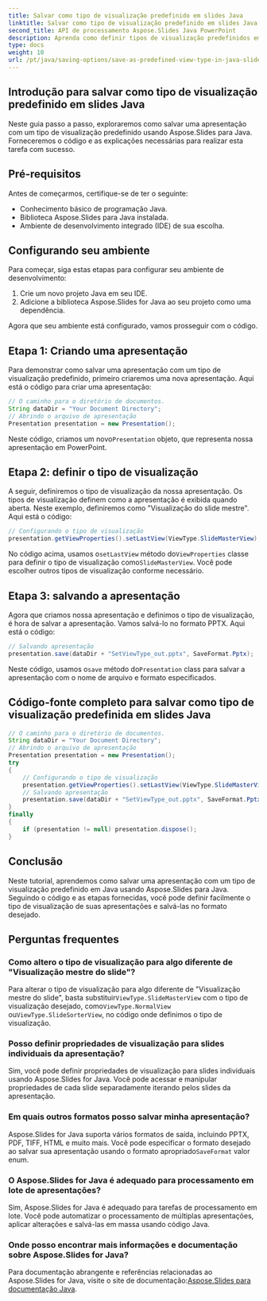 ```yaml
---
title: Salvar como tipo de visualização predefinido em slides Java
linktitle: Salvar como tipo de visualização predefinido em slides Java
second_title: API de processamento Aspose.Slides Java PowerPoint
description: Aprenda como definir tipos de visualização predefinidos em Java Slides usando Aspose.Slides for Java. Guia passo a passo com exemplos de código e perguntas frequentes.
type: docs
weight: 10
url: /pt/java/saving-options/save-as-predefined-view-type-in-java-slides/
---
```


## Introdução para salvar como tipo de visualização predefinido em slides Java

Neste guia passo a passo, exploraremos como salvar uma apresentação com um tipo de visualização predefinido usando Aspose.Slides para Java. Forneceremos o código e as explicações necessárias para realizar esta tarefa com sucesso.

## Pré-requisitos

Antes de começarmos, certifique-se de ter o seguinte:

- Conhecimento básico de programação Java.
- Biblioteca Aspose.Slides para Java instalada.
- Ambiente de desenvolvimento integrado (IDE) de sua escolha.

## Configurando seu ambiente

Para começar, siga estas etapas para configurar seu ambiente de desenvolvimento:

1. Crie um novo projeto Java em seu IDE.
2. Adicione a biblioteca Aspose.Slides for Java ao seu projeto como uma dependência.

Agora que seu ambiente está configurado, vamos prosseguir com o código.

## Etapa 1: Criando uma apresentação

Para demonstrar como salvar uma apresentação com um tipo de visualização predefinido, primeiro criaremos uma nova apresentação. Aqui está o código para criar uma apresentação:

```java
// O caminho para o diretório de documentos.
String dataDir = "Your Document Directory";
// Abrindo o arquivo de apresentação
Presentation presentation = new Presentation();
```

 Neste código, criamos um novo`Presentation` objeto, que representa nossa apresentação em PowerPoint.

## Etapa 2: definir o tipo de visualização

A seguir, definiremos o tipo de visualização da nossa apresentação. Os tipos de visualização definem como a apresentação é exibida quando aberta. Neste exemplo, definiremos como "Visualização do slide mestre". Aqui está o código:

```java
// Configurando o tipo de visualização
presentation.getViewProperties().setLastView(ViewType.SlideMasterView);
```

 No código acima, usamos o`setLastView` método do`ViewProperties` classe para definir o tipo de visualização como`SlideMasterView`. Você pode escolher outros tipos de visualização conforme necessário.

## Etapa 3: salvando a apresentação

Agora que criamos nossa apresentação e definimos o tipo de visualização, é hora de salvar a apresentação. Vamos salvá-lo no formato PPTX. Aqui está o código:

```java
// Salvando apresentação
presentation.save(dataDir + "SetViewType_out.pptx", SaveFormat.Pptx);
```

 Neste código, usamos o`save` método do`Presentation` class para salvar a apresentação com o nome de arquivo e formato especificados.

## Código-fonte completo para salvar como tipo de visualização predefinida em slides Java

```java
// O caminho para o diretório de documentos.
String dataDir = "Your Document Directory";
// Abrindo o arquivo de apresentação
Presentation presentation = new Presentation();
try
{
	// Configurando o tipo de visualização
	presentation.getViewProperties().setLastView(ViewType.SlideMasterView);
	// Salvando apresentação
	presentation.save(dataDir + "SetViewType_out.pptx", SaveFormat.Pptx);
}
finally
{
	if (presentation != null) presentation.dispose();
}
```

## Conclusão

Neste tutorial, aprendemos como salvar uma apresentação com um tipo de visualização predefinido em Java usando Aspose.Slides para Java. Seguindo o código e as etapas fornecidas, você pode definir facilmente o tipo de visualização de suas apresentações e salvá-las no formato desejado.

## Perguntas frequentes

### Como altero o tipo de visualização para algo diferente de "Visualização mestre do slide"?

 Para alterar o tipo de visualização para algo diferente de "Visualização mestre do slide", basta substituir`ViewType.SlideMasterView` com o tipo de visualização desejado, como`ViewType.NormalView` ou`ViewType.SlideSorterView`, no código onde definimos o tipo de visualização.

### Posso definir propriedades de visualização para slides individuais da apresentação?

Sim, você pode definir propriedades de visualização para slides individuais usando Aspose.Slides for Java. Você pode acessar e manipular propriedades de cada slide separadamente iterando pelos slides da apresentação.

### Em quais outros formatos posso salvar minha apresentação?

Aspose.Slides for Java suporta vários formatos de saída, incluindo PPTX, PDF, TIFF, HTML e muito mais. Você pode especificar o formato desejado ao salvar sua apresentação usando o formato apropriado`SaveFormat` valor enum.

### O Aspose.Slides for Java é adequado para processamento em lote de apresentações?

Sim, Aspose.Slides for Java é adequado para tarefas de processamento em lote. Você pode automatizar o processamento de múltiplas apresentações, aplicar alterações e salvá-las em massa usando código Java.

### Onde posso encontrar mais informações e documentação sobre Aspose.Slides for Java?

 Para documentação abrangente e referências relacionadas ao Aspose.Slides for Java, visite o site de documentação:[Aspose.Slides para documentação Java](https://reference.aspose.com/slides/java/).